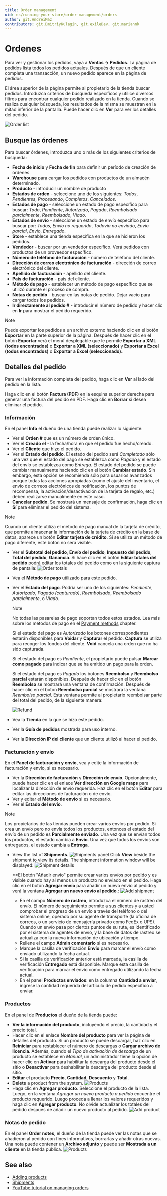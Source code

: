 ```yaml
---
title: Order management
uid: es/running-your-store/order-management/orders
author: git.AndreiMaz
contributors: git.DmitriyKulagin, git.exileDev, git.mariannk
---
```


# Ordenes

Para ver y gestionar los pedidos, vaya a **Ventas → Pedidos**. La página de pedidos lista todos los pedidos actuales. Después de que un cliente completa una transacción, un nuevo pedido aparece en la página de pedidos.

El área superior de la página permite al propietario de la tienda buscar pedidos. Introduzca criterios de búsqueda específicos y utilice diversos filtros para encontrar cualquier pedido realizado en la tienda. Cuando se realiza cualquier búsqueda, los resultados de la misma se muestran en la mitad inferior de la pantalla. Puede hacer clic en **Ver** para ver los detalles del pedido.

![Order list](_static/orders/search.jpg)

## Busque las órdenes
Para buscar órdenes, introduzca uno o más de los siguientes criterios de búsqueda:

* **Fecha de inicio** y **Fecha de fin** para definir un período de creación de órdenes.
* **Warehouse** para cargar los pedidos con productos de un almacén determinado.
* **Producto** - introducir un nombre de producto
* **Estados de orden** - seleccione uno de los siguientes: *Todos*, *Pendientes*, *Procesando*, *Completos*, *Cancelados*.
* **Estados de pago** - seleccione un estado de pago específico para buscar: *Todo*, *Pendiente*, *Autorizado*, *Pagado*, *Reembolsado parcialmente*, *Reembolsado*, *Viado*.
* **Estados de envío** - seleccione un estado de envío específico para buscar por: *Todos*, *Envío no requerido*, *Todavía no enviado*, *Envío parcial*, *Envío*, *Entregado*.
* **Store** - establece una tienda específica en la que se hicieron los pedidos.
* **Vendedor** - buscar por un vendedor específico. Verá pedidos con productos de un proveedor específico.
* **Número de teléfono de facturación** - número de teléfono del cliente.
* **Dirección de correo electrónico de facturación** - dirección de correo electrónico del cliente.
* **Apellido de facturación** - apellido del cliente.
* **País de facturación** - país del cliente.
* **Método de pago** - establecer un método de pago específico que se utilizó durante el proceso de compra.
* **Notas de pedido** - buscar en las notas de pedido. Dejar vacío para cargar todos los pedidos.
* **Ir directamente al pedido #** - introducir el número de pedido y hacer clic en **Ir** para mostrar el pedido requerido.

> [!NOTE]
> 
> Puede exportar los pedidos a un archivo externo haciendo clic en el botón **Exportar** en la parte superior de la página. Después de hacer clic en el botón **Exportar** verá el menú desplegable que le permite **Exportar a XML (todos encontrados)** o **Exportar a XML (seleccionado)** y **Exportar a Excel (todos encontrados)** o **Exportar a Excel (seleccionado)**..

## Detalles del pedido
Para ver la información completa del pedido, haga clic en **Ver** al lado del pedido en la lista.

Haga clic en el botón **Factura (PDF)** en la esquina superior derecha para generar una factura del pedido en PDF. Haga clic en **Borrar** si desea eliminar el pedido.

### Información

En el panel **Info** el dueño de una tienda puede realizar lo siguiente:
* Ver el **Orden #** que es un número de orden único.
* Ver el **Creado el** - la fecha/hora en que el pedido fue hecho/creado.
* Ver el **Cliente** que hizo el pedido.
* Ver el **Estado del pedido**. El estado del pedido será *Completado* sólo una vez que el estado del pago se establezca como *Pagado* y el estado del envío se establezca como *Entrega*. El estado del pedido se puede cambiar manualmente haciendo clic en el botón **Cambiar estado**. Sin embargo, esta opción se recomienda sólo para usuarios avanzados porque todas las acciones apropiadas (como el ajuste del inventario, el envío de correos electrónicos de notificación, los puntos de recompensa, la activación/desactivación de la tarjeta de regalo, etc.) deben realizarse manualmente en este caso.
* **Cancelar pedido**. Se mostrará un mensaje de confirmación, haga clic en **Sí** para eliminar el pedido del sistema.

> [!NOTE]
> 
> Cuando un cliente utiliza el método de pago manual de la tarjeta de crédito, que permite almacenar la información de la tarjeta de crédito en la base de datos, aparece un botón **Editar tarjeta de crédito**. Si se utiliza un método de pago diferente, este botón no será visible.

* Ver el **Subtotal del pedido**, **Envío del pedido**, **Impuesto del pedido**, **Total del pedido**, **Ganancia**. Si hace clic en el botón **Editar totales del pedido** podrá editar los totales del pedido como en la siguiente captura de pantalla:
	![Order totals](_static/orders/edit-totals.jpg)

* Vea el **Método de pago** utilizado para este pedido.
* Ver el **Estado del pago**. Podría ser uno de los siguientes: *Pendiente*, *Autorizado*, *Pagado (capturado)*, *Reembolsado*, *Reembolsado parcialmente*, o *Viado*.
	> [!NOTE]
	> 
	> No todas las pasarelas de pago soportan todos estos estados. Lea más sobre los métodos de pago en el [Payment methods](xref:es/getting-started/configure-payments/payment-methods/index) chapter.

	Si el estado del pago es *Autorizado* los botones correspondientes estarán disponibles para **Voidar** y **Capturar** el pedido. **Captura** se utiliza para recoger los fondos del cliente. **Void** cancela una orden que no ha sido capturada. 
	
	Si el estado del pago es *Pendiente*, el propietario puede pulsar **Marcar como pagado** para indicar que se ha emitido un pago para la orden. 
	
	Si el estado del pago es *Pagado* los botones **Reembolso** y **Reembolso parcial** estarán disponibles. Después de hacer clic en el botón **Reembolso** se mostrará una ventana de confirmación. Después de hacer clic en el botón **Reembolso parcial** se mostrará la ventana *Reembolso parcial*. Esta ventana permite al propietario reembolsar parte del total del pedido, de la siguiente manera:

	![Refund](_static/orders/refund.png)
	
* Vea la **Tienda** en la que se hizo este pedido.
* Ver la **Guía de pedidos** mostrada para uso interno.
* Ver la **Dirección IP del cliente** que un cliente utilizó al hacer el pedido.
 
### Facturación y envío
En el **Panel de facturación y envío**, vea y edite la información de facturación y envío, si es necesario. 

* Ver la **Dirección de facturación** y **Dirección de envío**. Opcionalmente, puede hacer clic en el enlace **Ver dirección en Google maps** para localizar la dirección de envío requerida. Haz clic en el botón **Editar** para editar las direcciones de facturación o de envío.
* Ver y editar el **Método de envío** si es necesario.
* Ver el **Estado del envío**.

> [!NOTE]
> 
> Los propietarios de las tiendas pueden crear varios envíos por pedido. Si crea un envío pero no envía todos los productos, entonces el estado del envío de un pedido es **Parcialmente enviado**. Una vez que se envían todos los productos, el estado cambia a **Envío**. Una vez que todos los envíos son entregados, el estado cambia a **Entrega**.

* View the list of **Shipments**. 
	![Shipments panel](_static/orders/shipments.jpg)
	Click **View** beside the shipment to view its details. The shipment information window will be displayed: 
	![Shipment details](_static/orders/shipment-details.jpg)

	**El botón "Añadir envío" permite crear varios envíos por pedido y es visible cuando hay al menos un producto no enviado en el pedido. Haga clic en el botón **Agregar envío** para añadir un nuevo envío al pedido y verá la ventana **Agregar un nuevo envío al pedido**.: 
		![Add shipment](_static/orders/add-shipment.jpg)
		
	* En el campo **Número de rastreo**, introduzca el número de rastreo del envío. El número de seguimiento permite a sus clientes y a usted comprobar el progreso de un envío a través del teléfono o del sistema online, operado por su agente de transporte (la oficina de correos, o un servicio de mensajería privado como FedEx o UPS). Cuando un envío pasa por ciertos puntos de su ruta, es identificado por el sistema de agentes de envío, y la base de datos de rastreo se actualiza con la nueva información de ubicación y tiempo.
	* Rellene el campo **Admin comentario** si es necesario.
	* Marque la casilla de verificación **Envío** para marcar el envío como enviado utilizando la fecha actual.
	* Si la casilla de verificación anterior está marcada, la casilla de verificación **Entregado** está disponible. Marque esta casilla de verificación para marcar el envío como entregado utilizando la fecha actual.
	* En el panel **Productos enviados**: en la columna **Cantidad a enviar**, ingrese la cantidad requerida del artículo de pedido específico a enviar.

### Productos
En el panel de **Productos** el dueño de la tienda puede:
* **Ver la información del producto**, incluyendo el precio, la cantidad y el precio total.
* Hacer clic en el enlace **Nombre del producto** para ver la página de detalles del producto. Si un producto se puede descargar, haz clic en **Reiniciar** para restablecer el número de descargas o **Cargar archivo de licencia**. Además, cuando el *Tipo de activación de descarga* de un producto se establece en *Manual*, un administrador tiene la opción de hacer clic en **Activar** para habilitar la descarga del producto desde el sitio o **Desactivar** para deshabilitar la descarga del producto desde el sitio.
* **Editar** el producto **Precio**, **Cantidad**, **Descuento** y **Total**.
* **Delete** a product from the system.
	![Products](_static/orders/products.jpg)
* Haga clic en **Agregar producto**. Seleccione el producto de la lista. Luego, en la ventana *Agregar un nuevo producto a pedido* encuentre el producto requerido. Luego proceda a llenar los valores requeridos y haga clic en **Agregar producto**. No olvide actualizar los totales del pedido después de añadir un nuevo producto al pedido.
	![Add product](_static/orders/add-product.jpg)

### Notas de pedido
En el panel **Order notes**, el dueño de la tienda puede ver las notas que se añadieron al pedido con fines informativos, borrarlas y añadir otras nuevas. Una nota puede contener un **Archivo adjunto** y puede ser **Mostrada a un cliente** en la tienda pública.
![Products](_static/orders/note.jpg)


## See also

* [Adding products](xref:es/running-your-store/catalog/products/add-products)
* [Shipments](xref:es/running-your-store/order-management/shipping-management)
* [YouTube tutorial on managing orders](https://www.youtube.com/watch?v=z6TUJOO3gVg&index=5&list=PLnL_aDfmRHwsbhj621A-RFb1KnzeFxYz4)
